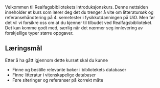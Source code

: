 Velkommen til Realfagsbibliotekets introduksjonskurs. Denne nettsiden inneholder et kurs som lærer deg det du trenger å vite om litteratursøk og referansehåndtering på 4. semetester i fysikkutdanningen på UiO. Men før det vil vi forsikre oss om at du kjenner til tilbudet ved Realfagsbiblioteket. Det kan komme godt med, særlig når det nærmer seg innlevering av forskjellige typer større oppgaver. 

## Læringsmål
Etter å ha gått igjennom dette kurset skal du kunne
- Finne og bestille relevante bøker i bibliotekets databaser
- Finne litteratur i vitenskapelige databaser
- Føre siteringer og referanser på korrekt måte